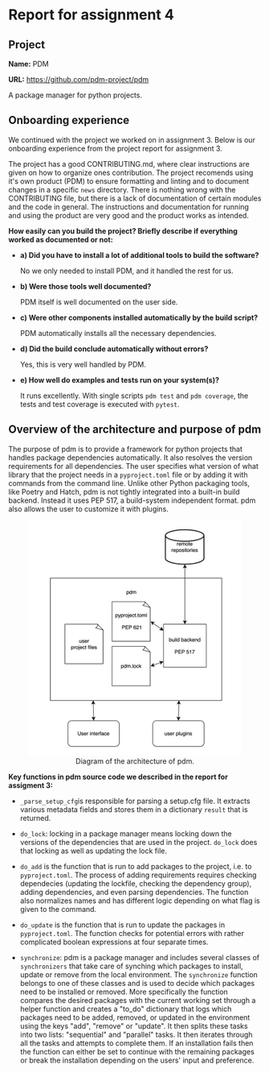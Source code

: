 # Report for assignment 4

## Project

**Name:** PDM

**URL:** https://github.com/pdm-project/pdm

A package manager for python projects.

## Onboarding experience

We continued with the project we worked on in assignment 3. Below is our onboarding experience from the project report for assignment 3.

The project has a good CONTRIBUTING.md, where clear instructions are given
on how to organize ones contribution. The project recomends using it's own 
product (PDM) to ensure formatting and linting and to document changes in 
a specific `news` directory. There is nothing wrong with the CONTRIBUTING 
file, but there is a lack of documentation of certain modules and the code 
in general. The instructions and documentation for running and using the 
product are very good and the product works as intended. 

**How easily can you build the project? Briefly describe if everything worked as documented or not:**

- **a) Did you have to install a lot of additional tools to build the software?**

    No we only needed to install PDM, and it handled the rest for us.

- **b) Were those tools well documented?**

    PDM itself is well documented on the user side.

- **c) Were other components installed automatically by the build script?**

    PDM automatically installs all the necessary dependencies.

- **d) Did the build conclude automatically without errors?**

    Yes, this is very well handled by PDM.

- **e) How well do examples and tests run on your system(s)?**

    It runs excellently. With single scripts `pdm test` and `pdm coverage`, the tests and test coverage is executed with `pytest`.


## Overview of the architecture and purpose of pdm

The purpose of pdm is to provide a framework for python projects that handles package dependencies automatically. It also resolves the version requirements for all dependencies. The user specifies what version of what library that the project needs in a `pyproject.toml` file or by adding it with commands from the command line. Unlike other Python packaging tools, like Poetry and Hatch, pdm is not tightly integrated into a built-in build backend. Instead it uses PEP 517, a build-system independent format. pdm also allows the user to customize it with plugins.

<div style="text-align:center;">
    <figure>
        <img src="img/architecture-diagram.png" alt="Diagram of the architecture" width="500"/>
        <figcaption>Diagram of the architecture of pdm.</figcaption>
    </figure>
</div>


**Key functions in pdm source code we described in the report for assigment 3:**
- `_parse_setup_cfg`is responsible for parsing a setup.cfg file. It extracts various metadata fields and stores them in a dictionary `result` that is returned.

- `do_lock`: locking in a package manager means locking down the versions of the dependencies that are used in the project. `do_lock` does that locking as well as updating the lock file. 

- `do_add` is the function that is run to add packages to the project, i.e. to `pyproject.toml`. The process of adding requirements requires checking dependecies (updating the lockfile, checking the dependency group), adding dependencies, and even parsing dependencies. The function also normalizes names and has different logic depending on what flag is given to the command. 

- `do_update` is the function that is run to update the packages in `pyproject.toml`. The function checks for potential errors with rather complicated boolean expressions at four separate times.

- `synchronize`: pdm is a package manager and includes several classes of `synchronizers` that take care of synching which packages to install, update or remove from the local environment. The `synchronize` function belongs to one of these classes and is used to decide which packages need to be installed or removed. More specifically the function compares the desired packages with the current working set through a helper function and creates a "to_do" dictionary that logs which packages need to be added, removed, or updated in the environment using the keys "add", "remove" or "update". It then splits these tasks into two lists: "sequential" and "parallel" tasks. It then iterates through all the tasks and attempts to complete them. If an installation fails then the function can either be set to continue with the remaining packages or break the installation depending on the users' input and preference. 
